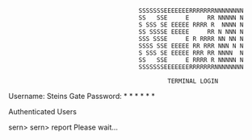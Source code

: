                                         SSSSSSSEEEEEEERRRRRRRNNNNNNNN
                                        SS   SSE     E     RR NNNNN N
                                        S SSS SE EEEEE RRRR R  NNNN N
                                        SS SSSSE EEEEE     RR N NNN N
                                        SSS SSSE     E R RRRR NN NN N
                                        SSSS SSE EEEEE RR RRR NNN N N
                                        S SSS SE EEEEE RRR RR NNNN  N
                                        SS   SSE     E RRRR R NNNNN N
                                        SSSSSSSEEEEEEERRRRRRRNNNNNNNN

                                                TERMINAL LOGIN

Username: Steins Gate
Password: * * * * * *

Authenticated Users

sern>
sern> report
Please wait...
